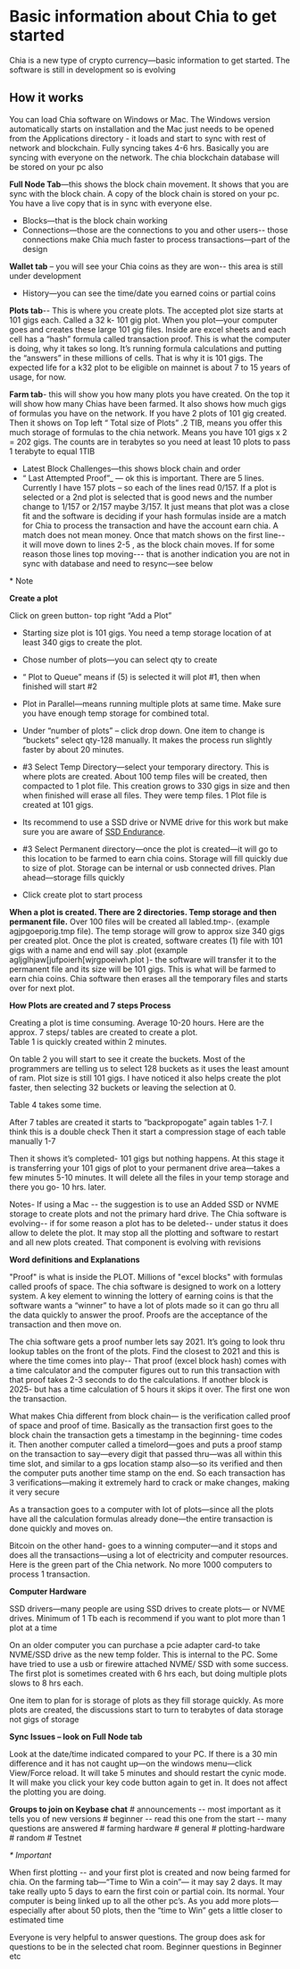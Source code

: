 # Basic information about Chia to get started

Chia is a new type of crypto currency—basic information to get started.   The software is still in development so is evolving

## How it works

You can load Chia software on Windows or Mac. The Windows version automatically starts on installation and the Mac just needs to be opened from the Applications directory - it loads and start to sync with rest of network and blockchain. Fully syncing takes 4-6 hrs.     Basically you are syncing with everyone on the network.  The chia blockchain database will be stored on your pc also

**Full Node Tab**—this shows the block chain movement.  It shows that you are sync with the block chain.  A copy of the block chain is stored on your pc.  You have a live copy that is in sync with everyone else.

- Blocks—that is the block chain working
- Connections—those are the connections to you and other users--  those connections make Chia much faster to process transactions—part of the design

**Wallet tab** – you will see your Chia coins as they are won-- this area is still under development

* History—you can see the time/date you earned coins or partial coins

**Plots tab**-- This is where you create plots.   The accepted plot size starts at 101 gigs each.  Called a 32 k- 101 gig plot.    When you plot—your computer goes and creates these large 101 gig  files.  Inside are excel sheets and each cell has a “hash” formula called transaction proof.  This is what the computer is doing, why it takes so long.  It’s running formula calculations and putting the “answers” in these millions of cells.   That is why it is 101 gigs.  The expected life for a k32 plot to be eligible on mainnet is about 7 to 15 years of usage, for now.

**Farm tab**- this will show you how many plots you have created.  On the top it will show how many Chias have been farmed.  It also shows how much gigs of formulas you have on the network.  If you have 2 plots of 101 gig created. Then it shows on Top left “ Total size of Plots”  .2 TIB, means you offer this much storage of formulas to the chia network.  Means you have 101 gigs x 2 = 202 gigs.  The counts are in terabytes so you need at least 10 plots to pass 1 terabyte to equal 1TIB

* Latest Block Challenges—this shows block chain and order
* “ Last Attempted Proof”_ — ok this is important.    There are 5 lines.  Currently I have 157 plots – so each of the lines read  0/157.   If a plot is selected  or a 2nd plot is selected that is good news and the number change to 1/157 or 2/157 maybe 3/157.   It just means that plot was a close fit and the software is deciding if your hash formulas inside are a match for Chia to process the transaction and have the account earn chia.  A match does not mean money.  Once that match shows on the first line--  it will move down to lines 2-5 , as the block chain moves.   If for some reason those lines top moving--- that is another indication you are not in sync with database and need to resync—see below


\* Note

**Create a plot**

Click on green button- top right “Add a Plot”

- Starting size plot is 101 gigs.  You need a temp storage location of at least 340 gigs to create the plot.
- Chose number of plots—you can select qty to create
- “ Plot to Queue” means if (5) is selected it will plot #1, then when finished will start #2
- Plot in Parallel—means running multiple plots at same time.  Make sure you have enough temp storage for combined total.
- Under “number of plots” – click drop down.  One item to change is “buckets” select qty-128 manually.  It makes the process run slightly faster by about 20 minutes.
- #3 Select Temp Directory—select your temporary directory.  This is where plots are created. About 100 temp files will be created, then compacted to 1 plot file.    This creation grows to 330 gigs in size and then when finished will erase all files. They were temp files.  1 Plot file is created at 101 gigs.

- Its recommend to use a SSD drive or NVME drive for this work but make sure you are aware of [SSD Endurance](https://github.com/Chia-Network/chia-blockchain/wiki/SSD-Endurance).

- #3 Select Permanent directory—once the plot is created—it will go to this location to be farmed to earn chia coins.    Storage will fill quickly due to size of plot. Storage can be internal or usb connected drives.  Plan ahead—storage fills quickly
- Click create plot to start process

**When a plot is created.   There are 2 directories.  Temp storage and then permanent file.**
Over 100 files will be created all labled.tmp-. (example  agjpgoeporig.tmp file).  The temp storage will grow to approx size 340 gigs per created plot.    Once the plot is created, software creates (1) file with 101 gigs with a name and end will say .plot (example agljglhjaw[jufpoierh[wjrgpoeiwh.plot )- the software will transfer it to the permanent file and its size will be 101 gigs.  This is what will be farmed to earn chia coins. Chia software then erases all the temporary files and starts over for next plot.

**How Plots are created and 7 steps Process**

Creating a plot is time consuming.  Average 10-20 hours.  Here are the approx. 7 steps/ tables are created to create a plot.  
Table 1 is quickly created within 2 minutes.

On table 2 you will start to see it create the buckets.    Most of the programmers are telling us to select 128 buckets as it uses the least amount of ram.  Plot size is still 101 gigs.   I have noticed it also helps create the plot faster, then selecting 32 buckets or leaving the selection at 0.

Table 4 takes some time.

After 7 tables are created it starts to “backpropogate” again tables 1-7.  I think this is a double check
Then it start a compression stage of each table manually 1-7

Then it shows it’s completed- 101 gigs but nothing happens.  At this stage it is transferring your 101 gigs of plot to your permanent drive area—takes a few minutes 5-10 minutes.   It will delete all the files in your temp storage and there you go- 10 hrs. later.


Notes-
If using a Mac -- the suggestion is to use an Added SSD or NVME storage to create plots and not the primary hard drive.
The Chia software is evolving-- if for some reason a plot has to be deleted-- under status it does allow to delete the plot.  It may stop all the plotting and software to restart and all new plots created. That component is evolving with revisions

**Word definitions and Explanations**

"Proof"  is what is inside the PLOT.  Millions of "excel blocks" with formulas called proofs of space.
The chia software is designed to work on a lottery system.  A key element to winning the lottery of earning coins is that the software wants a “winner” to have a lot of plots made so it can go thru all the data quickly to answer the proof.  Proofs are the acceptance of the transaction and then move on.

The chia software gets a proof number lets say 2021.  It’s going to look thru lookup tables on the front of the plots.  Find the closest to 2021 and this is where the time comes into play-- That proof (excel block hash) comes with a time calculator and the computer figures out to run this transaction with that proof takes 2-3 seconds to do the calculations.   If another block is 2025- but has a time calculation of 5 hours it skips it over. The first one won the transaction.

What makes Chia different from block chain— is the verification called proof of space and proof of time.  Basically as the transaction first goes to the block chain the  transaction gets a timestamp in the beginning- time codes it.  Then another computer called a timelord—goes and puts a proof stamp on the transaction to say—every digit that passed thru—was all within this time slot, and similar to a gps location stamp also—so its verified and then the computer puts another time stamp on the end.  So each transaction has 3 verifications—making it extremely hard to crack or make changes, making it very secure

As a transaction goes to a computer with lot of plots—since all the plots have all the calculation formulas already done—the entire transaction is done quickly and moves on.

Bitcoin on the other hand- goes to a winning computer—and it stops and does all the transactions—using a lot of electricity and computer resources.  Here is the green part of the Chia network.  No more 1000 computers to process 1 transaction.


**Computer Hardware**

SSD drivers—many people are using SSD drives to create plots— or NVME drives.  Minimum of 1 Tb each is recommend if you want to plot more than 1 plot at a time

On an older computer you can purchase a pcie adapter card-to take NVME/SSD drive as the new temp folder.   This is internal to the PC.  Some have tried to use a usb or firewire attached NVME/ SSD with some success.  The first plot is sometimes created with 6 hrs each, but doing multiple plots slows to 8 hrs each.

One item to plan for is storage of plots as they fill storage quickly.  As more  plots are created, the discussions start to turn to terabytes of data storage not gigs of storage

**Sync Issues – look on Full Node tab**

Look at the date/time indicated compared to your PC.  If there is a 30 min difference and it has not caught up—on the windows menu—click View/Force reload.   It will take 5 minutes and should restart the cynic mode.  It will make you click your key code button again to get in.  It does not affect the plotting you are doing.

**Groups to join on Keybase chat**
\# announcements   -- most important as it tells you of new versions
\# beginner  -- read this one from the start -- many questions are answered
\# farming hardware
\# general
\# plotting-hardware
\# random
\# Testnet

*\* Important*

When first plotting --   and your first plot is created and now being farmed for chia.  On the farming tab—“Time to Win a coin”— it may say 2 days.   It may take really upto 5 days to earn the first coin or partial coin.  Its normal.  Your computer is being linked up to all the other pc’s.   As you add more plots—especially after about 50 plots, then the “time to Win” gets a little closer to estimated time

Everyone is very helpful to answer questions.  The group does ask for questions to be in the selected chat room.  Beginner questions in Beginner etc

